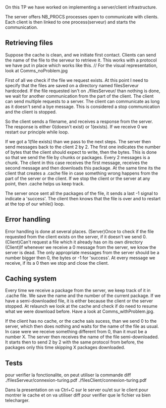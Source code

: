 On this TP we have worked on implementing a server/client infrastructure.

The server offers NB_PROCS processes open to communicate with clients. 
Each client is then linked to one process(serveur) and starts the communication.

## Retrieving files
Suppose the cache is clean, and we initiate first contact.
Clients can send the name of the file to the serveur to retrieve it.
This works with a protocol we have put in place which works like this.
// For the visual representation, look at Comms_noProblem.jpg

First of all we check if the file we request exists.
At this point I need to specify that the files are saved on a directory named filesServeur hardcoded.
If the file requested isn't on ./filesServeur/ than nothing is done, we wait for another communication 
from the part of the client.
The client can send multiple requests to a server. The client can communicate as long as it doesn't send 
a bye message. This is considered a stop communication and the client is stopped.

So the client sends a filename, and receives a response from the server.
The response is either 0(doesn't exist) or 1(exists). If we receive 0 we restart our principle while loop.

If we got a 1(file exists) than we pass to the next steps.
The server then send messages back to the client 2 by 2. The first one indicates the number of bytes that 
the client should expect to write, then the bytes. This is done so that we send the file by chunks or packages.
Every 2 messages is a chunk. 
The client in this case receives the first message, receives the second message and then downloads this package.
At the same time its the client that creates a .cache file in case something wrong happens from the part of the 
server or the client. If we stop the client or the server at any point, then .cache helps us keep track.

The server once sent all the packages of the file, it sends a last -1 signal to indicate a 'success'. The client then 
knows that the file is over and to restart at the top of our while() loop.

## Error handling
Error handling is done at several places.
(Server)Once to check if the file requested from the client exists on the server, if it doesn't we send 0.
(Client)Can't request a file which it already has on its own directory
(Client)If whenever we receive a 0 message from the server, we know the server is dead. The only appropriate messages 
from the server should be a number bigger then 0, the bytes or -1 for 'success'. At every message we receive, if its a 0 then 
we stop and close the client.

## Caching system
Every time we receive a package from the server, we keep track of it in .cache file. We save the name and the number of the 
current package. If we have a semi-downloaded file, it is either because the client or the server stopped. At relaunch we look 
at the cache and check if do need to resume what we were download before. Have a look at Comms_withProblem.jpg.

If the client has no cache, or the cache sais sucess, than we send 0 to the server, which then does nothing and waits for 
the name of the file as usual. In case were we receive something different from 0, than it must be a number X. The server then 
receives the name of the file semi-downloaded. It starts then to send 2 by 2 with the same protocol from before, the packages 
only this time skipping X packages downloaded. 

## Tests
pour verifier la fonctionalite, on peut utiliser la commande
diff ./filesServeur/connexion-turing.pdf ./filesClient/connexion-turing.pdf

Dans la presentation on va Ctrl+C sur le server ou/et sur le client pour montrer le cache et on va utiliser diff pour 
verifier que le fichier va bien telecharger.